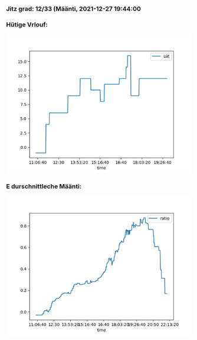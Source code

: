 ### Jitz grad: 12/33 (Määnti, 2021-12-27 19:44:00

### Hütige Vrlouf:
![Graph](Today.png)

### E durschnittleche Määnti:
![Graph](Määnti.png)